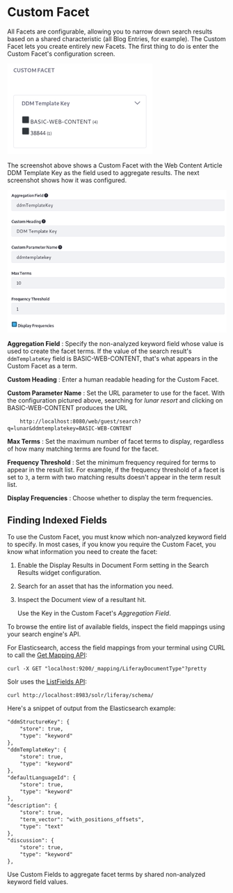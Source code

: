 # Custom Facet [](id=custom-facet)

All Facets are configurable, allowing you to narrow down search results based on
a shared characteristic (all Blog Entries, for example). The Custom Facet lets
you create entirely new Facets. The first thing to do is enter the Custom
Facet's configuration screen.

![Figure 1: Custom Facets must be configured first.](../../../images/search-custom-facet-ddmTemplateKey.png)

The screenshot above shows a Custom Facet with the Web Content Article DDM
Template Key as the field used to aggregate results. The next screenshot shows
how it was configured.

![Figure 2: Configure a Custom Facet in no time.](../../../images/search-custom-facet-config.png)

**Aggregation Field**
: Specify the non-analyzed keyword field whose value is used to create the facet
terms. If the value of the search result's `ddmTemplateKey` field is
BASIC-WEB-CONTENT, that's what appears in the Custom Facet as a term.

**Custom Heading**
: Enter a human readable heading for the Custom Facet. 

**Custom Parameter Name**
: Set the URL parameter to use for the facet. With the configuration pictured
above, searching for *lunar resort* and clicking on BASIC-WEB-CONTENT produces the
URL

        http://localhost:8080/web/guest/search?q=lunar&ddmtemplatekey=BASIC-WEB-CONTENT

**Max Terms**
: Set the maximum number of facet terms to display, regardless of how
many matching terms are found for the facet.

**Frequency Threshold**
: Set the minimum frequency required for terms to appear in the result list. For
example, if the frequency threshold of a facet is set to `3`, a term with two
matching results doesn't appear in the term result list.

**Display Frequencies**
: Choose whether to display the term frequencies.

## Finding Indexed Fields [](id=finding-indexed-fields)

To use the Custom Facet, you must know which non-analyzed keyword field to
specify. In most cases, if you know you require the Custom Facet, you know what
information you need to create the facet: 

1.  Enable the Display Results in Document Form setting in the Search Results
    widget configuration.

2.  Search for an asset that has the information you need.

3.  Inspect the Document view of a resultant hit. 

    Use the Key in the Custom Facet's *Aggregation Field*.

To browse the entire list of available fields, inspect the field mappings using
your search engine's API. 

For Elasticsearch, access the field mappings from your terminal using CURL to
call the [Get Mapping API](https://www.elastic.co/guide/en/elasticsearch/reference/6.1/indices-get-mapping.html):

    curl -X GET "localhost:9200/_mapping/LiferayDocumentType"?pretty

Solr uses the [ListFields API](https://lucene.apache.org/solr/guide/6_6/schema-api.html#SchemaAPI-ListFields):

    curl http://localhost:8983/solr/liferay/schema/

Here's a snippet of output from the Elasticsearch example:

    "ddmStructureKey": {
        "store": true,
        "type": "keyword"
    },
    "ddmTemplateKey": {
        "store": true,
        "type": "keyword"
    },
    "defaultLanguageId": {
        "store": true,
        "type": "keyword"
    },
    "description": {
        "store": true,
        "term_vector": "with_positions_offsets",
        "type": "text"
    },
    "discussion": {
        "store": true,
        "type": "keyword"
    },


Use Custom Fields to aggregate facet terms by shared non-analyzed keyword
field values.

<!-- Extract the type mappings file from your bundle's search engine adapter:

1.  From `[Liferay Home]/osgi/portal`, use an archive tool to open
    
        com.liferay.portal.search.elasticsearch6.impl.jar

2. Extract `META-INF/mappings/liferay-type-mappings/json` to a local folder and
   open it.

If you're using Solr, open it's JAR from `Liferay Home]/osgi/marketplace`, and
extract its `schema.xml` file.

Here's a snippet of `liferay-type-mappings.json` with some keyword fields:

    "ddmStructureKey": {
        "store": true,
        "type": "keyword"
    },
    "ddmTemplateKey": {
        "store": true,
        "type": "keyword"
    },
    "defaultLanguageId": {
        "store": true,
        "type": "keyword"
    },
    "description": {
        "store": true,
        "term_vector": "with_positions_offsets",
        "type": "text"
    },
    "discussion": {
        "store": true,
        "type": "keyword"
    },

